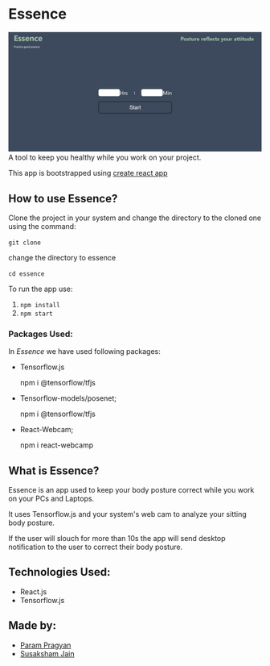 # Essence

![essence UI](./screenshots/Screenshot_20230301_101233.png)
A tool to keep you healthy while you work on your project.

This app is bootstrapped using [create react app](https://github.com/facebook/create-react-app)

## How to use Essence?

Clone the project in your system and change the directory to the cloned one using the command:

`git clone`

change the directory to essence

`cd essence`

To run the app use:

1. `npm install`
2. `npm start`

### Packages Used:

In _Essence_ we have used following packages:

- Tensorflow.js

  npm i @tensorflow/tfjs

- Tensorflow-models/posenet;

  npm i @tensorflow/tfjs

- React-Webcam;

  npm i react-webcamp

## What is Essence?

Essence is an app used to keep your body posture correct while you work on your PCs and Laptops.

It uses Tensorflow.js and your system's web cam to analyze your sitting body posture.

If the user will slouch for more than 10s the app will send desktop notification to the user to correct their body posture.

## Technologies Used:

- React.js
- Tensorflow.js

## Made by:

- [Param Pragyan](https://github.com/ParamPragyan)
- [Susaksham Jain](https://twitter.com/Susaksham08)

